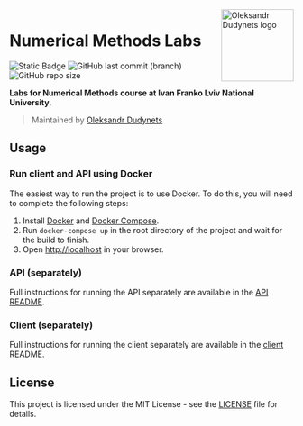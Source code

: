 <a href="https://github.com/dudynets/Cpp-Course-Assignments">
  <img align="right" src="https://user-images.githubusercontent.com/39008921/191470114-c074b17f-1c88-4af3-b089-1b14418cabf5.png" alt="Oleksandr Dudynets logo" width="128"/>
</a>

# Numerical Methods Labs

<p>
    <img alt="Static Badge" src="https://img.shields.io/badge/Second%20Year-2023--2024-blue?style=flat-square">
    <img alt="GitHub last commit (branch)" src="https://img.shields.io/github/last-commit/dudynets/Numerical-Methods-Labs/main?style=flat-square&logo=github">
    <img alt="GitHub repo size" src="https://img.shields.io/github/repo-size/dudynets/Numerical-Methods-Labs?style=flat-square">
</p>

**Labs for Numerical Methods course at Ivan Franko Lviv National University.**

> Maintained by [Oleksandr Dudynets](https://dudynets.dev)

## Usage

### Run client and API using Docker

The easiest way to run the project is to use Docker. To do this, you will need to complete the following steps:

1. Install [Docker](https://docs.docker.com/get-docker/) and [Docker Compose](https://docs.docker.com/compose/install/).
2. Run `docker-compose up` in the root directory of the project and wait for the build to finish.
3. Open [http://localhost](http://localhost) in your browser.

### API (separately)

Full instructions for running the API separately are available in the [API README](api/README.md).

### Client (separately)

Full instructions for running the client separately are available in the [client README](client/README.md).

## License

This project is licensed under the MIT License - see the [LICENSE](LICENSE) file for details.
